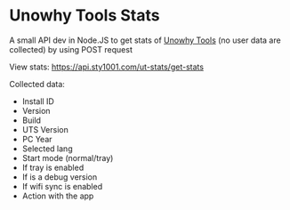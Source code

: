 # Unowhy Tools Stats
A small API dev in Node.JS to get stats of [Unowhy Tools](https://github.com/STY1001/Unowhy-Tools) (no user data are collected) by using POST request

View stats: https://api.sty1001.com/ut-stats/get-stats

Collected data:
- Install ID
- Version
- Build
- UTS Version
- PC Year
- Selected lang
- Start mode (normal/tray)
- If tray is enabled
- If is a debug version
- If wifi sync is enabled
- Action with the app
